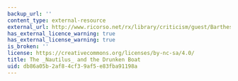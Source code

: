 ```yaml
---
backup_url: ''
content_type: external-resource
external_url: http://www.ricorso.net/rx/library/criticism/guest/Barthes_R/Barthes_R3.htm
has_external_licence_warning: true
has_external_license_warning: true
is_broken: ''
license: https://creativecommons.org/licenses/by-nc-sa/4.0/
title: The _Nautilus_ and the Drunken Boat
uid: db86a05b-2af8-4cf3-9af5-e83fba91198a
---
```

